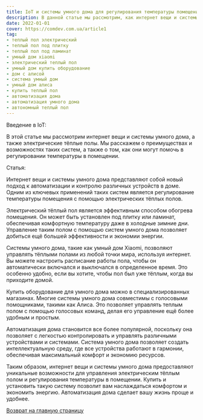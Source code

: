 ```yaml
---
title: IoT и системы умного дома для регулирования температуры помещения
description: В данной статье мы рассмотрим, как интернет вещи и системы умного дома могут использоваться для управления электрическим тёплым полом и регулирования температуры в помещении.
date: 2022-01-01
cover: https://comdev.com.ua/article1
tag:
- теплый пол электрический
- теплый пол под плитку
- теплый пол под ламинат
- умный дом xiaomi
- электрический теплый пол
- умный дом купить оборудование
- дом с алисой
- система умный дом
- умный дом алиса
- купить теплый пол
- автоматизация дома
- автоматизация умного дома
- автономный теплый пол
---
```


Введение в IoT:

В этой статье мы рассмотрим интернет вещи и системы умного дома, а также электрические тёплые полы. Мы расскажем о преимуществах и возможностях таких систем, а также о том, как они могут помочь в регулировании температуры в помещении.

Статья:

Интернет вещи и системы умного дома представляют собой новый подход к автоматизации и контролю различных устройств в доме. Одним из ключевых применений таких систем является регулирование температуры помещения с помощью электрических тёплых полов.

Электрический тёплый пол является эффективным способом обогрева помещения. Он может быть установлен под плитку или ламинат, обеспечивая комфортную температуру даже в холодные зимние дни. Управление таким полом с помощью систем умного дома позволяет добиться ещё большей эффективности и экономии энергии.

Системы умного дома, такие как умный дом Xiaomi, позволяют управлять тёплыми полами из любой точки мира, используя интернет. Вы можете настроить расписание работы пола, чтобы он автоматически включался и выключался в определенное время. Это особенно удобно, если вы хотите, чтобы пол был уже тёплым, когда вы приходите домой.

Купить оборудование для умного дома можно в специализированных магазинах. Многие системы умного дома совместимы с голосовыми помощниками, такими как Алиса. Это позволяет управлять теплым полом с помощью голосовых команд, делая его управление ещё более удобным и простым.

Автоматизация дома становится все более популярной, поскольку она позволяет с легкостью контролировать и управлять различными устройствами и системами. Система умного дома позволяет создать интеллектуальную среду, где все устройства работают в гармонии, обеспечивая максимальный комфорт и экономию ресурсов.

Таким образом, интернет вещи и системы умного дома предоставляют уникальные возможности для управления электрическим тёплым полом и регулирования температуры в помещении. Купить и установить такую систему позволит вам наслаждаться комфортом и экономить энергию. Автоматизация дома сделает вашу жизнь проще и удобнее.

[Возврат на главную страницу](https://comdev.com.ua/)